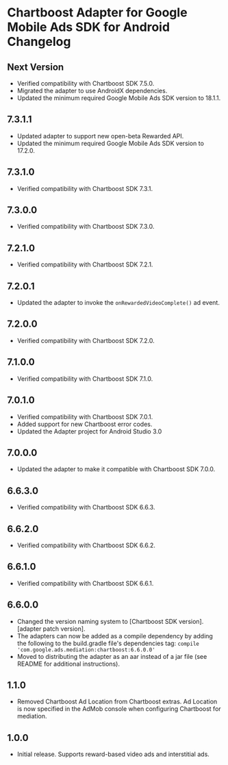 # Chartboost Adapter for Google Mobile Ads SDK for Android Changelog

## Next Version
- Verified compatibility with Chartboost SDK 7.5.0.
- Migrated the adapter to use AndroidX dependencies.
- Updated the minimum required Google Mobile Ads SDK version to 18.1.1.

## 7.3.1.1
- Updated adapter to support new open-beta Rewarded API.
- Updated the minimum required Google Mobile Ads SDK version to 17.2.0.

## 7.3.1.0
- Verified compatibility with Chartboost SDK 7.3.1.

## 7.3.0.0
- Verified compatibility with Chartboost SDK 7.3.0.

## 7.2.1.0
- Verified compatibility with Chartboost SDK 7.2.1.

## 7.2.0.1
- Updated the adapter to invoke the `onRewardedVideoComplete()` ad event.

## 7.2.0.0
- Verified compatibility with Chartboost SDK 7.2.0.

## 7.1.0.0
- Verified compatibility with Chartboost SDK 7.1.0.

## 7.0.1.0
- Verified compatibility with Chartboost SDK 7.0.1.
- Added support for new Chartboost error codes.
- Updated the Adapter project for Android Studio 3.0

## 7.0.0.0
- Updated the adapter to make it compatible with Chartboost SDK 7.0.0.

## 6.6.3.0
- Verified compatibility with Chartboost SDK 6.6.3.

## 6.6.2.0
- Verified compatibility with Chartboost SDK 6.6.2.

## 6.6.1.0
- Verified compatibility with Chartboost SDK 6.6.1.

## 6.6.0.0
- Changed the version naming system to
  [Chartboost SDK version].[adapter patch version].
- The adapters can now be added as a compile dependency by adding the following
  to the build.gradle file's dependencies tag:
  `compile 'com.google.ads.mediation:chartboost:6.6.0.0'`
- Moved to distributing the adapter as an aar instead of a jar file
  (see README for additional instructions).

## 1.1.0
- Removed Chartboost Ad Location from Chartboost extras. Ad Location is now
specified in the AdMob console when configuring Chartboost for mediation.

## 1.0.0
- Initial release. Supports reward-based video ads and interstitial ads.
